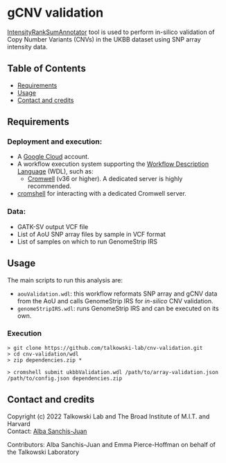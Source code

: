 # gCNV validation

[IntensityRankSumAnnotator](http://software.broadinstitute.org/software/genomestrip/org_broadinstitute_sv_annotation_IntensityRankSumAnnotator.html) tool is used to perform in-silico validation of Copy Number Variants (CNVs) in the UKBB dataset using SNP array intensity data.

## Table of Contents
* [Requirements](#requirements)
* [Usage](#usage)
* [Contact and credits](#contact)

## <a name="requirements">Requirements</a>
### Deployment and execution:
* A [Google Cloud](https://cloud.google.com/) account.
* A workflow execution system supporting the [Workflow Description Language](https://openwdl.org/) (WDL), such as:
  * [Cromwell](https://github.com/broadinstitute/cromwell) (v36 or higher). A dedicated server is highly recommended.
* [cromshell](https://github.com/broadinstitute/cromshell) for interacting with a dedicated Cromwell server.

### Data:
* GATK-SV output VCF file
* List of AoU SNP array files by sample in VCF format 
* List of samples on which to run GenomeStrip IRS

## <a name="usage">Usage</a>
The main scripts to run this analysis are:
* `aouValidation.wdl`: this workflow reformats SNP array and gCNV data from the AoU and calls GenomeStrip IRS for <i>in-silico</i> CNV validation.   
* `genomeStripIRS.wdl`: runs GenomeStrip IRS and can be executed on its own. 

### Execution

```
> git clone https://github.com/talkowski-lab/cnv-validation.git
> cd cnv-validation/wdl
> zip dependencies.zip *

> cromshell submit ukbbValidation.wdl /path/to/array-validation.json /path/to/config.json dependencies.zip
```

## <a name="contact">Contact and credits</a>

Copyright (c) 2022 Talkowski Lab and The Broad Institute of M.I.T. and Harvard  
Contact: [Alba Sanchis-Juan](mailto:asanchis-juan@mgh.harvard.edu)

Contributors: Alba Sanchis-Juan and Emma Pierce-Hoffman on behalf of the Talkowski Laboratory